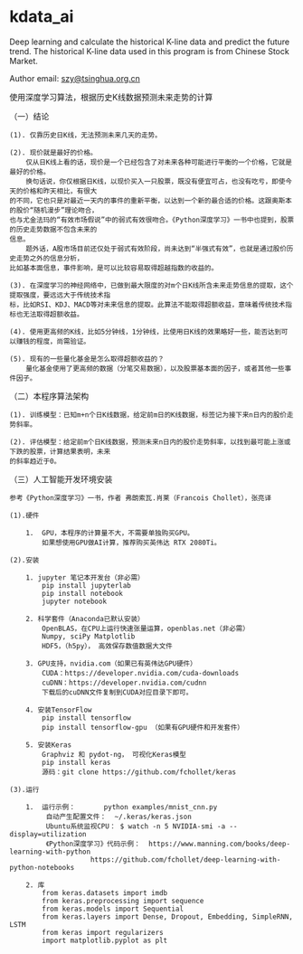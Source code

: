 # kdata_ai
Deep learning and calculate the historical K-line data and predict the future trend.
The historical K-line data used in this program is from Chinese Stock Market.

Author email: szy@tsinghua.org.cn

使用深度学习算法，根据历史K线数据预测未来走势的计算

（一）结论

    (1). 仅靠历史日K线，无法预测未来几天的走势。
    
    (2). 现价就是最好的价格。
        仅从日K线上看的话，现价是一个已经包含了对未来各种可能进行平衡的一个价格，它就是最好的价格。
        换句话说，你仅根据日K线，以现价买入一只股票，既没有便宜可占，也没有吃亏，即使今天的价格和昨天相比，有很大
    的不同，它也只是对最近一天内的事件的重新平衡，以达到一个新的最合适的价格。这跟奥斯本的股价“随机漫步”理论吻合，
    也与尤金法玛的“有效市场假说”中的弱式有效很吻合。《Python深度学习》一书中也提到，股票的历史走势数据不包含未来的
    信息。
        题外话，A股市场目前还仅处于弱式有效阶段，尚未达到“半强式有效”，也就是通过股价历史走势之外的信息分析，
    比如基本面信息，事件影响，是可以比较容易取得超越指数的收益的。
    
    (3). 在深度学习的神经网络中，已做到最大限度的对m个日K线所含未来走势信息的提取，这个提取强度，要远远大于传统技术指
    标，比如RSI、KDJ、MACD等对未来信息的提取。此算法不能取得超额收益，意味着传统技术指标也无法取得超额收益。
    
    (4). 使用更高频的K线，比如5分钟线，1分钟线，比使用日K线的效果略好一些，能否达到可以赚钱的程度，尚需验证。
    
    (5). 现有的一些量化基金是怎么取得超额收益的？
        量化基金使用了更高频的数据（分笔交易数据），以及股票基本面的因子，或者其他一些事件因子。

（二）本程序算法架构

    (1). 训练模型：已知m+n个日K线数据，给定前m日的K线数据，标签记为接下来n日内的股价走势斜率。
    
    (2). 评估模型：给定前m个日K线数据，预测未来n日内的股价走势斜率，以找到最可能上涨或下跌的股票，计算结果表明，未来
    的斜率趋近于0。

（三）人工智能开发环境安装

    参考《Python深度学习》一书，作者 弗朗索瓦.肖莱（Francois Chollet），张亮译

    (1).硬件
    
        1.  GPU，本程序的计算量不大，不需要单独购买GPU。
            如果想使用GPU做AI计算，推荐购买英伟达 RTX 2080Ti。
    
    (2).安装
    
        1. jupyter 笔记本开发台（非必需）
            pip install jupyterlab
            pip install notebook
            jupyter notebook

        2. 科学套件（Anaconda已默认安装）
            OpenBLAS，在CPU上运行快速张量运算，openblas.net（非必需）
            Numpy, sciPy Matplotlib
            HDF5，（h5py）， 高效保存数值数据大文件

        3. GPU支持，nvidia.com（如果已有英伟达GPU硬件）
            CUDA：https://developer.nvidia.com/cuda-downloads
            cuDNN：https://developer.nvidia.com/cudnn
            下载后的cuDNN文件复制到CUDA对应目录下即可。

        4. 安装TensorFlow
            pip install tensorflow
            pip install tensorflow-gpu （如果有GPU硬件和开发套件）

        5. 安装Keras
            Graphviz 和 pydot-ng， 可视化Keras模型
            pip install keras
            源码：git clone https://github.com/fchollet/keras
    
    (3).运行
    
        1.  运行示例：		python examples/mnist_cnn.py
             自动产生配置文件：	~/.keras/keras.json
             Ubuntu系统监视CPU：	$ watch -n 5 NVIDIA-smi -a --display=utilization
             《Python深度学习》代码示例：	https://www.manning.com/books/deep-learning-with-python
                        https://github.com/fchollet/deep-learning-with-python-notebooks
    
        2. 库
            from keras.datasets import imdb
            from keras.preprocessing import sequence
            from keras.models import Sequential
            from keras.layers import Dense, Dropout, Embedding, SimpleRNN, LSTM
            from keras import regularizers
            import matplotlib.pyplot as plt

